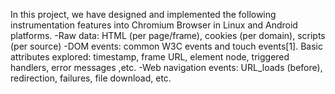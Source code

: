 In this project, we have designed and implemented the following instrumentation features into Chromium Browser in Linux and Android platforms. 
	-Raw data: HTML (per page/frame), cookies (per domain), scripts (per source) 
	-DOM events: common W3C events and touch events[1]. Basic attributes explored: timestamp, frame URL, element node, triggered handlers, error messages ,etc. 
	-Web navigation events: URL_loads (before), redirection, failures, file download, etc.